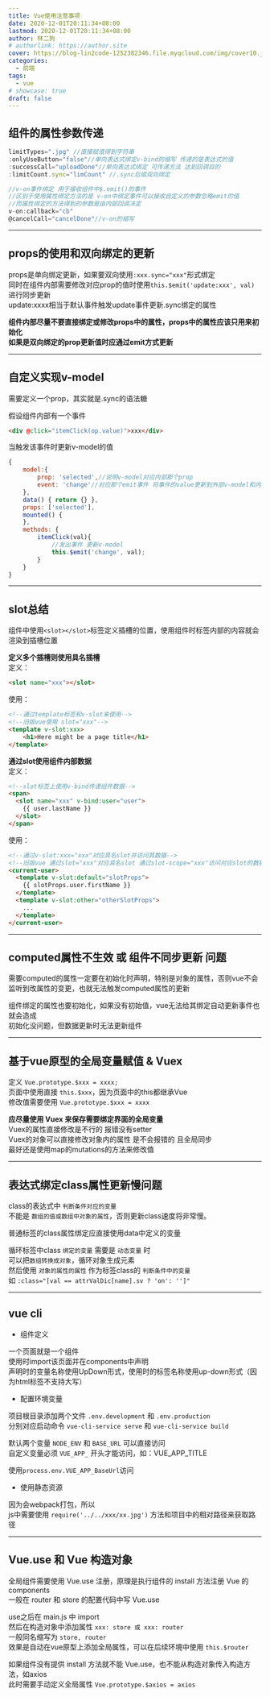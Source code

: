 ```yaml
---
title: Vue使用注意事项
date: 2020-12-01T20:11:34+08:00
lastmod: 2020-12-01T20:11:34+08:00
author: 林二狗
# authorlink: https://author.site
cover: https://blog-lin2code-1252382346.file.myqcloud.com/img/cover10.jpg
categories:
  - 前端
tags:
  - vue
# showcase: true
draft: false
---
```


## 组件的属性参数传递

```javascript
limitTypes=".jpg" //直接赋值得到字符串
:onlyUseButton="false"//单向表达式绑定v-bind的缩写 传递的是表达式的值
:successCall="uploadDone"//单向表达式绑定 可传递方法 达到回调目的
:limitCount.sync="limCount" //.sync后缀双向绑定

//v-on事件绑定 用于接收组件中$.emit()的事件  
//区别于使用属性绑定方法的是 v-on中绑定事件可以接收自定义的参数忽略emit的值  
//而属性绑定的方法得到的参数是由内部回调决定
v-on:callback="cb"
@cancelCall="cancelDone"//v-on的缩写
```

---

## props的使用和双向绑定的更新

props是单向绑定更新，如果要双向使用`:xxx.sync="xxx"`形式绑定  
同时在组件内部需要修改对应prop的值时使用`this.$emit('update:xxx', val)`进行同步更新  
update:xxxx相当于默认事件触发update事件更新.sync绑定的属性

**组件内部尽量不要直接绑定或修改props中的属性，props中的属性应该只用来初始化**  
**如果是双向绑定的prop更新值时应通过emit方式更新**

---

## 自定义实现v-model

需要定义一个prop，其实就是.sync的语法糖

假设组件内部有一个事件

```html
<div @click="itemClick(op.value)">xxx</div>
```

当触发该事件时更新v-model的值

```javascript
{
    model:{
        prop: 'selected',//说明v-model对应内部那个prop
        event: 'change'//对应那个emit事件 将事件的value更新到外部v-model和内部prop上
    },
    data() { return {} },
    props: ['selected'],
    mounted() {
    },
    methods: {
        itemClick(val){
            //发出事件 更新v-model
            this.$emit('change', val);
        }
    }
}

```

---

## slot总结

组件中使用`<slot></slot>`标签定义插槽的位置，使用组件时标签内部的内容就会渲染到插槽位置

**定义多个插槽则使用具名插槽**  
定义：

```html
<slot name="xxx"></slot>
```

使用：

```html
<!--通过template标签和v-slot来使用-->
<!--旧版vue使用 slot="xxx"-->
<template v-slot:xxx>
    <h1>Here might be a page title</h1>
</template>
```

**通过slot使用组件内部数据**  
定义：

```html
<!--slot标签上使用v-bind传递组件数据-->
<span>
  <slot name="xxx" v-bind:user="user">
    {{ user.lastName }}
  </slot>
</span>
```

使用：

```html
<!--通过v-slot:xxx="xxx"对应具名slot并访问其数据-->
<!--旧版vue 通过slot="xxx"对应具名slot 通过slot-scope="xxx"访问对应slot的数据-->
<current-user>
  <template v-slot:default="slotProps">
    {{ slotProps.user.firstName }}
  </template>
  <template v-slot:other="otherSlotProps">
    ...
  </template>
</current-user>
```

---

## computed属性不生效 或 组件不同步更新 问题

需要computed的属性一定要在初始化时声明，特别是对象的属性，否则vue不会监听到改属性的变更，也就无法触发computed属性的更新

组件绑定的属性也要初始化，如果没有初始值，vue无法给其绑定自动更新事件也就会造成  
初始化没问题，但数据更新时无法更新组件

---

## 基于vue原型的全局变量赋值 & Vuex

定义 `Vue.prototype.$xxx = xxxx;`  
页面中使用直接 `this.$xxx`，因为页面中的this都继承Vue  
修改值需要使用 `Vue.prototype.$xxx = xxxx`

**应尽量使用 Vuex 来保存需要绑定界面的全局变量**  
Vuex的属性直接修改是不行的 报错没有setter  
Vuex的对象可以直接修改对象内的属性 是不会报错的 且全局同步  
最好还是使用map的mutations的方法来修改值

---

## 表达式绑定class属性更新慢问题

class的表达式中 `判断条件对应的变量`  
不能是 `数组的值或数组中对象的属性`，否则更新class速度将非常慢。  

普通标签的class属性绑定应直接使用data中定义的变量

循环标签中class `绑定的变量` 需要是 `动态变量` 时  
可以把`数组转换成对象`，循环对象生成元素  
然后使用 `对象的属性的属性` 作为标签class的 `判断条件中的变量`  
如 `:class="[val == attrValDic[name].sv ? 'on': '']"`

---

## vue cli

* 组件定义

一个页面就是一个组件  
使用时import该页面并在components中声明  
声明时的变量名称使用UpDown形式，使用时的标签名称使用up-down形式（因为html标签不支持大写）

* 配置环境变量

项目根目录添加两个文件 `.env.development` 和 `.env.production`  
分别对应启动命令 `vue-cli-service serve` 和 `vue-cli-service build`

默认两个变量 `NODE_ENV` 和 `BASE_URL` 可以直接访问  
自定义变量必须 `VUE_APP_` 开头才能访问，如：VUE_APP_TITLE  

使用`process.env.VUE_APP_BaseUrl`访问

* 使用静态资源

因为会webpack打包，所以  
js中需要使用 `require('../../xxx/xx.jpg')` 方法和项目中的相对路径来获取路径

---

## Vue.use 和 Vue 构造对象

全局组件需要使用 Vue.use 注册，原理是执行组件的 install 方法注册 Vue 的 components  
一般在 router 和 store 的配置代码中写 Vue.use

use之后在 main.js 中 import  
然后在构造对象中添加属性 `xxx: store 或 xxx: router`  
一般同名缩写为 `store, router`  
效果是自动在vue原型上添加全局属性，可以在后续环境中使用 `this.$router`

如果组件没有提供 install 方法就不能 Vue.use，也不能从构造对象传入构造方法，如axios  
此时需要手动定义全局属性 `Vue.prototype.$axios = axios`
